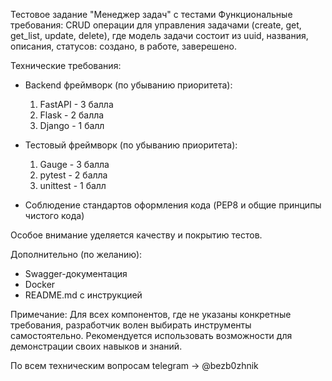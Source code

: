 Тестовое задание  "Менеджер задач" с тестами
Функциональные требования:
CRUD операции для управления задачами (create, get, get_list, update, delete), где модель задачи состоит из uuid, названия, описания, статусов: создано, в работе, заверешено.

Технические требования:
- Backend фреймворк (по убыванию приоритета):
  1. FastAPI - 3 балла
  2. Flask - 2 балла
  3. Django - 1 балл

- Тестовый фреймворк (по убыванию приоритета):
  1. Gauge - 3 балла
  2. pytest - 2 балла
  3. unittest - 1 балл

- Соблюдение стандартов оформления кода (PEP8 и общие принципы чистого кода)

Особое внимание уделяется качеству и покрытию тестов.

Дополнительно (по желанию):
- Swagger-документация
- Docker
- README.md с инструкцией

Примечание: Для всех компонентов, где не указаны конкретные требования, разработчик волен выбирать инструменты самостоятельно. Рекомендуется использовать возможности для демонстрации своих навыков и знаний.

По всем техническим вопросам telegram -> @bezb0zhnik